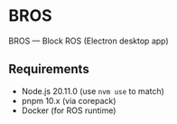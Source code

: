 # BROS
BROS — Block ROS (Electron desktop app)


## Requirements
- Node.js 20.11.0 (use `nvm use` to match)
- pnpm 10.x (via corepack)
- Docker (for ROS runtime)
